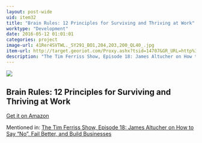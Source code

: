 ```yaml
---
layout: post-wide
uid: item32
title: "Brain Rules: 12 Principles for Surviving and Thriving at Work"
worktype: "Development"
date: 2016-05-12 01:01:01
categories: project
image-url: 41Rer4SVTWL._SY291_BO1,204,203,200_QL40_.jpg
item-url: http://target.georiot.com/Proxy.ashx?tsid=14707&GR_URL=http%3A%2F%2Fwww.amazon.com%2FBrain-Rules-Updated-Expanded-Principles%2Fdp%2F098326337X%2F%25E2%2580%25A0
description: "The Tim Ferriss Show, Episode 18: James Altucher on How to Say “No”, Fail Better, and Build Businesses"
---
```

<a href="http://target.georiot.com/Proxy.ashx?tsid=14707&GR_URL=http%3A%2F%2Fwww.amazon.com%2FBrain-Rules-Updated-Expanded-Principles%2Fdp%2F098326337X%2F%25E2%2580%25A0" target="blank"><img src="../../../../img/thumbs/41Rer4SVTWL._SY291_BO1,204,203,200_QL40_.jpg" class="prod-img"></a>
<h2>Brain Rules: 12 Principles for Surviving and Thriving at Work</h2>
<p><a href="http://target.georiot.com/Proxy.ashx?tsid=14707&GR_URL=http%3A%2F%2Fwww.amazon.com%2FBrain-Rules-Updated-Expanded-Principles%2Fdp%2F098326337X%2F%25E2%2580%25A0" target="blank">Get it on Amazon</a><p>
<p>Mentioned in: <a href="http://fourhourworkweek.com/2014/07/11/james-altucher/" target="blank">The Tim Ferriss Show, Episode 18: James Altucher on How to Say “No”, Fail Better, and Build Businesses</a></p>
